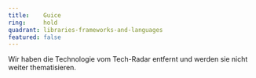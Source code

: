 ```yaml
---
title:    Guice  
ring:     hold  
quadrant: libraries-frameworks-and-languages
featured: false
---
```


Wir haben die Technologie vom Tech-Radar entfernt und werden sie nicht weiter thematisieren.
